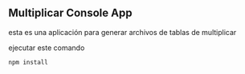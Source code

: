 ## Multiplicar Console App

esta es una aplicación para generar archivos de tablas de multiplicar

ejecutar este comando

```
npm install
```